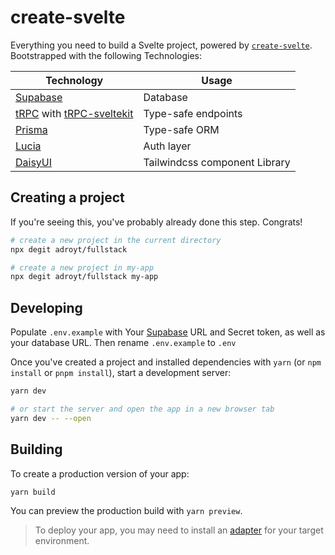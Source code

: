 # create-svelte

Everything you need to build a Svelte project, powered by [`create-svelte`](https://github.com/sveltejs/kit/tree/master/packages/create-svelte). Bootstrapped with the following Technologies:

| Technology                   | Usage                         |
| ---------------------------- | ----------------------------- |
| [Supabase]                   | Database                      |
| [tRPC] with [tRPC-sveltekit] | Type-safe endpoints           |
| [Prisma]                     | Type-safe ORM                 |
| [Lucia]                      | Auth layer                    |
| [DaisyUI]                    | Tailwindcss component Library |

## Creating a project

If you're seeing this, you've probably already done this step. Congrats!

```bash
# create a new project in the current directory
npx degit adroyt/fullstack

# create a new project in my-app
npx degit adroyt/fullstack my-app
```

## Developing

Populate `.env.example` with Your [Supabase](https://supabse.com) URL and Secret token, as well as your database URL. Then rename `.env.example` to `.env`

Once you've created a project and installed dependencies with `yarn` (or `npm install` or `pnpm install`), start a development server:

```bash
yarn dev

# or start the server and open the app in a new browser tab
yarn dev -- --open
```

## Building

To create a production version of your app:

```bash
yarn build
```

You can preview the production build with `yarn preview`.

> To deploy your app, you may need to install an [adapter](https://kit.svelte.dev/docs/adapters) for your target environment.

[supabase]: https://supabase.com
[prisma]: https://www.prisma.io
[trpc]: https://trpc.io
[trpc-sveltekit]: https://github.com/icflorescu/trpc-sveltekit
[lucia]: https://lucia-sveltekit.vercel.app
[daisyui]: https://daisyui.com/
